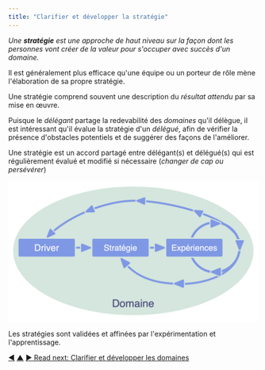 ```yaml
---
title: "Clarifier et développer la stratégie"
---
```



_Une **stratégie** est une approche de haut niveau sur la façon dont les personnes vont créer de la valeur pour s'occuper avec succès d'un domaine._

Il est généralement plus efficace qu'une équipe ou un porteur de rôle mène l'élaboration de sa propre stratégie.

Une stratégie comprend souvent une description du <dfn data-info="Résultat attendu: Le résultat escompté d'un accord, d'une action, d'un projet ou d'une stratégie.">résultat attendu</dfn> par sa mise en œuvre.

Puisque le <dfn data-info="Délégant: Un individu ou un groupe déléguant la responsabilité d'un domaine à autrui.">délégant</dfn> partage la redevabilité des <dfn data-info="Domaine: Une zone d'influence, d’activité et de prise de décisions distincte au sein d'une organisation.">domaines</dfn> qu'il délègue, il est intéressant qu'il évalue la stratégie d'un <dfn data-info="Délégué: Un individu ou un groupe acceptant la responsabilité d'un domaine qui lui est délégué, devenant un porteur de rôle ou une équipe.">délégué</dfn>, afin de vérifier la présence d'obstacles potentiels et de suggérer des façons de l'améliorer.

Une stratégie est un accord partagé entre délégant(s) et délégué(s) qui est régulièrement évalué et modifié si nécessaire (*changer de cap ou persévérer*)

![Les stratégies sont validées et affinées par l'expérimentation et l'apprentissage.](img/evolution/domain-driver-strategy-exeriments.png)

Les stratégies sont validées et affinées par l'expérimentation et l'apprentissage.


<div class="bottom-nav">
<a href="record-agreements.html" title="Back to: Consigner les accords">◀</a> <a href="defining-agreements.html" title="Up: Élaborer des accords">▲</a> <a href="clarify-and-develop-domains.html" title="">▶ Read next: Clarifier et développer les domaines</a>
</div>


<script type="text/javascript">
Mousetrap.bind('g n', function() {
    window.location.href = 'clarify-and-develop-domains.html';
    return false;
});
</script>

